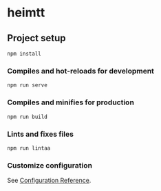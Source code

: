 # heimtt

## Project setup
```
npm install
```

### Compiles and hot-reloads for development
```
npm run serve
```

### Compiles and minifies for production
```
npm run build
```

### Lints and fixes files
```
npm run lintaa
```

### Customize configuration
See [Configuration Reference](https://cli.vuejs.org/config/).
